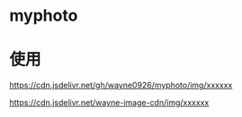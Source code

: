 # myphoto
# 使用
https://cdn.jsdelivr.net/gh/wayne0926/myphoto/img/xxxxxx

https://cdn.jsdelivr.net/wayne-image-cdn/img/xxxxxx